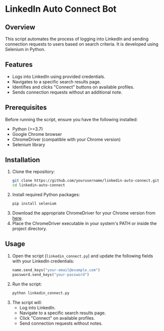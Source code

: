 # LinkedIn Auto Connect Bot

## Overview
This script automates the process of logging into LinkedIn and sending connection requests to users based on search criteria. It is developed using Selenium in Python.

## Features
- Logs into LinkedIn using provided credentials.
- Navigates to a specific search results page.
- Identifies and clicks "Connect" buttons on available profiles.
- Sends connection requests without an additional note.

## Prerequisites
Before running the script, ensure you have the following installed:
- Python (>=3.7)
- Google Chrome browser
- ChromeDriver (compatible with your Chrome version)
- Selenium library

## Installation
1. Clone the repository:
   ```sh
   git clone https://github.com/yourusername/linkedin-auto-connect.git
   cd linkedin-auto-connect
   ```
2. Install required Python packages:
   ```sh
   pip install selenium
   ```
3. Download the appropriate ChromeDriver for your Chrome version from [here](https://sites.google.com/chromium.org/driver/).
4. Place the ChromeDriver executable in your system's PATH or inside the project directory.

## Usage
1. Open the script (`linkedin_connect.py`) and update the following fields with your LinkedIn credentials:
   ```python
   name.send_keys("your-email@example.com")
   password.send_keys("your-password")
   ```
2. Run the script:
   ```sh
   python linkedin_connect.py
   ```
3. The script will:
   - Log into LinkedIn.
   - Navigate to a specific search results page.
   - Click "Connect" on available profiles.
   - Send connection requests without notes.




